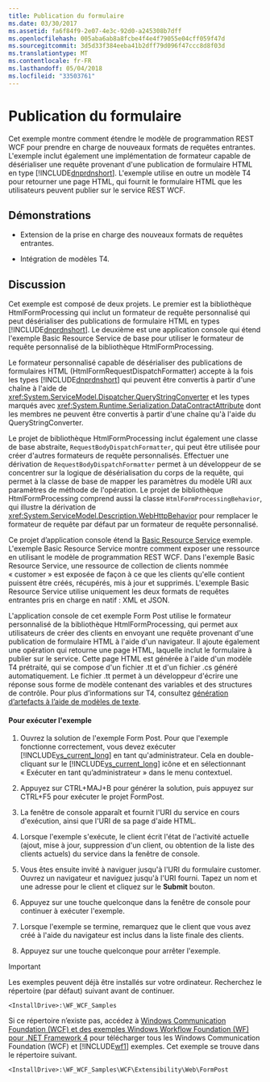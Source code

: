 ```yaml
---
title: Publication du formulaire
ms.date: 03/30/2017
ms.assetid: fa6f84f9-2e07-4e3c-92d0-a245308b7dff
ms.openlocfilehash: 005aba6ab8a8fcbe4f4e4f79055e04cff059f47d
ms.sourcegitcommit: 3d5d33f384eeba41b2dff79d096f47ccc8d8f03d
ms.translationtype: MT
ms.contentlocale: fr-FR
ms.lasthandoff: 05/04/2018
ms.locfileid: "33503761"
---
```

# <a name="form-post"></a>Publication du formulaire
Cet exemple montre comment étendre le modèle de programmation REST WCF pour prendre en charge de nouveaux formats de requêtes entrantes. L'exemple inclut également une implémentation de formateur capable de désérialiser une requête provenant d'une publication de formulaire HTML en type [!INCLUDE[dnprdnshort](../../../../includes/dnprdnshort-md.md)]. L'exemple utilise en outre un modèle T4 pour retourner une page HTML, qui fournit le formulaire HTML que les utilisateurs peuvent publier sur le service REST WCF.  
  
## <a name="demonstrates"></a>Démonstrations  
  
-   Extension de la prise en charge des nouveaux formats de requêtes entrantes.  
  
-   Intégration de modèles T4.  
  
## <a name="discussion"></a>Discussion  
 Cet exemple est composé de deux projets. Le premier est la bibliothèque HtmlFormProcessing qui inclut un formateur de requête personnalisé qui peut désérialiser des publications de formulaire HTML en types [!INCLUDE[dnprdnshort](../../../../includes/dnprdnshort-md.md)]. Le deuxième est une application console qui étend l'exemple Basic Resource Service de base pour utiliser le formateur de requête personnalisé de la bibliothèque HtmlFormProcessing.  
  
 Le formateur personnalisé capable de désérialiser des publications de formulaires HTML (HtmlFormRequestDispatchFormatter) accepte à la fois les types [!INCLUDE[dnprdnshort](../../../../includes/dnprdnshort-md.md)] qui peuvent être convertis à partir d'une chaîne à l'aide de <xref:System.ServiceModel.Dispatcher.QueryStringConverter> et les types marqués avec <xref:System.Runtime.Serialization.DataContractAttribute> dont les membres ne peuvent être convertis à partir d'une chaîne qu'à l'aide du QueryStringConverter.  
  
 Le projet de bibliothèque HtmlFormProcessing inclut également une classe de base abstraite, `RequestBodyDispatchFormatter`, qui peut être utilisée pour créer d'autres formateurs de requête personnalisés. Effectuer une dérivation de `RequestBodyDispatchFormatter` permet à un développeur de se concentrer sur la logique de désérialisation du corps de la requête, qui permet à la classe de base de mapper les paramètres du modèle URI aux paramètres de méthode de l'opération. Le projet de bibliothèque HtmlFormProcessing comprend aussi la classe `HtmlFormProcessingBehavior`, qui illustre la dérivation de <xref:System.ServiceModel.Description.WebHttpBehavior> pour remplacer le formateur de requête par défaut par un formateur de requête personnalisé.  
  
 Ce projet d’application console étend la [Basic Resource Service](../../../../docs/framework/wcf/samples/basic-resource-service.md) exemple. L'exemple Basic Resource Service montre comment exposer une ressource en utilisant le modèle de programmation REST WCF. Dans l'exemple Basic Resource Service, une ressource de collection de clients nommée « customer » est exposée de façon à ce que les clients qu'elle contient puissent être créés, récupérés, mis à jour et supprimés. L'exemple Basic Resource Service utilise uniquement les deux formats de requêtes entrantes pris en charge en natif : XML et JSON.  
  
 L'application console de cet exemple Form Post utilise le formateur personnalisé de la bibliothèque HtmlFormProcessing, qui permet aux utilisateurs de créer des clients en envoyant une requête provenant d'une publication de formulaire HTML à l'aide d'un navigateur. Il ajoute également une opération qui retourne une page HTML, laquelle inclut le formulaire à publier sur le service. Cette page HTML est générée à l'aide d'un modèle T4 prétraité, qui se compose d'un fichier .tt et d'un fichier .cs généré automatiquement. Le fichier .tt permet à un développeur d'écrire une réponse sous forme de modèle contenant des variables et des structures de contrôle. Pour plus d’informations sur T4, consultez [génération d’artefacts à l’aide de modèles de texte](http://go.microsoft.com/fwlink/?LinkId=178139).  
  
#### <a name="to-run-the-sample"></a>Pour exécuter l'exemple  
  
1.  Ouvrez la solution de l'exemple Form Post. Pour que l'exemple fonctionne correctement, vous devez exécuter [!INCLUDE[vs_current_long](../../../../includes/vs-current-long-md.md)] en tant qu'administrateur. Cela en double-cliquant sur le [!INCLUDE[vs_current_long](../../../../includes/vs-current-long-md.md)] icône et en sélectionnant « Exécuter en tant qu’administrateur » dans le menu contextuel.  
  
2.  Appuyez sur CTRL+MAJ+B pour générer la solution, puis appuyez sur CTRL+F5 pour exécuter le projet FormPost.  
  
3.  La fenêtre de console apparaît et fournit l'URI du service en cours d'exécution, ainsi que l'URI de sa page d'aide HTML.  
  
4.  Lorsque l'exemple s'exécute, le client écrit l'état de l'activité actuelle (ajout, mise à jour, suppression d'un client, ou obtention de la liste des clients actuels) du service dans la fenêtre de console.  
  
5.  Vous êtes ensuite invité à naviguer jusqu'à l'URI du formulaire customer. Ouvrez un navigateur et naviguez jusqu'à l'URI fourni. Tapez un nom et une adresse pour le client et cliquez sur le **Submit** bouton.  
  
6.  Appuyez sur une touche quelconque dans la fenêtre de console pour continuer à exécuter l'exemple.  
  
7.  Lorsque l'exemple se termine, remarquez que le client que vous avez créé à l'aide du navigateur est inclus dans la liste finale des clients.  
  
8.  Appuyez sur une touche quelconque pour arrêter l'exemple.  
  
> [!IMPORTANT]
>  Les exemples peuvent déjà être installés sur votre ordinateur. Recherchez le répertoire (par défaut) suivant avant de continuer.  
>   
>  `<InstallDrive>:\WF_WCF_Samples`  
>   
>  Si ce répertoire n’existe pas, accédez à [Windows Communication Foundation (WCF) et des exemples Windows Workflow Foundation (WF) pour .NET Framework 4](http://go.microsoft.com/fwlink/?LinkId=150780) pour télécharger tous les Windows Communication Foundation (WCF) et [!INCLUDE[wf1](../../../../includes/wf1-md.md)] exemples. Cet exemple se trouve dans le répertoire suivant.  
>   
>  `<InstallDrive>:\WF_WCF_Samples\WCF\Extensibility\Web\FormPost`
